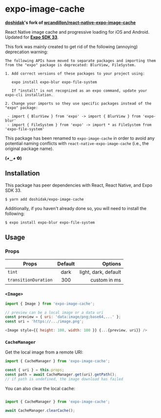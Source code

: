 # expo-image-cache

**[doshidak](https://github.com/doshidak)'s fork of [wcandillon/react-native-expo-image-cache](https://github.com/wcandillon/react-native-expo-image-cache)**

React Native image cache and progressive loading for iOS and Android. Updated for [**Expo SDK 33**](https://blog.expo.io/expo-sdk-v33-0-0-is-now-available-52d1c99dfe4c).

This fork was mainly created to get rid of the following (annoying) deprecation warning:

```
The following APIs have moved to separate packages and importing them from the "expo" package is deprecated: BlurView, FileSystem.

1. Add correct versions of these packages to your project using:

   expo install expo-blur expo-file-system

   If "install" is not recognized as an expo command, update your expo-cli installation.

2. Change your imports so they use specific packages instead of the "expo" package:

 - import { BlurView } from 'expo' -> import { BlurView } from 'expo-blur'
 - import { FileSystem } from 'expo' -> import * as FileSystem from 'expo-file-system'
```

This package has been renamed to `expo-image-cache` in order to avoid any potential naming conflicts with `react-native-expo-image-cache` (i.e., the original package name).

**(◕‿◕ ✿)**

## Installation

This package has peer dependencies with React, React Native, and Expo SDK 33.

```
$ yarn add doshidak/expo-image-cache
```

Additionally, if you haven't already done so, you will need to install the following:

```
$ expo install expo-blur expo-file-system
```

## Usage

### Props

| Props        | Default     | Options  |
| ------------- |:-------------:| -----:|
| `tint`      | dark | light, dark, default |
| `transitionDuration`     | 300      | custom in ms |


### `<Image>`

```js
import { Image } from 'expo-image-cache';

// preview can be a local image or a data uri
const preview = { uri: 'data:image/png;base64,...' };
const uri = 'https://.../image.png';

<Image style={{ height: 100, width: 100 }} {...{preview, uri}} />
```

### `CacheManager`

Get the local image from a remote URI:

```js
import { CacheManager } from 'expo-image-cache';

const { uri } = this.props;
const path = await CacheManager.get(uri).getPath();
// if path is undefined, the image download has failed
```

You can also clear the local cache:

```js

import { CacheManager } from 'expo-image-cache';

await CacheManager.clearCache();
```
